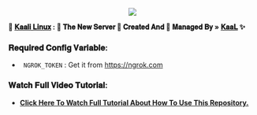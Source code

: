 <p align="center"><a href="https://t.me/iamkaal"><img src="https://te.legra.ph/file/4f657f875c92a8a13124b.jpg"></a></p>

<b>🥀 [𝐊𝐚𝐚𝐥𝐢 𝐋𝐢𝐧𝐮𝐱](https://github.com/AdityaHalder/Kaali-Linux) : 🍁 𝐓𝐡𝐞 𝐍𝐞𝐰 𝐒𝐞𝐫𝐯𝐞𝐫 📡
𝐂𝐫𝐞𝐚𝐭𝐞𝐝 𝐀𝐧𝐝 💞 𝐌𝐚𝐧𝐚𝐠𝐞𝐝 𝐁𝐲 » [𝐊𝐚𝐚𝐋](https://t.me/iamkaal) ✨</b>

### 𝐑𝐞𝐪𝐮𝐢𝐫𝐞𝐝 𝐂𝐨𝐧𝐟𝐢𝐠 𝐕𝐚𝐫𝐢𝐚𝐛𝐥𝐞:
- ``` NGROK_TOKEN``` : Get it from https://ngrok.com

### 𝐖𝐚𝐭𝐜𝐡 𝐅𝐮𝐥𝐥 𝐕𝐢𝐝𝐞𝐨 𝐓𝐮𝐭𝐨𝐫𝐢𝐚𝐥:
- <b>[Click Here To Watch Full Tutorial About How To Use This Repository.](https://youtube.com/@AdityaHalder)</b>
